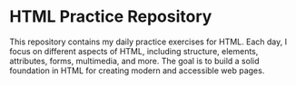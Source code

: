 # HTML Practice Repository

This repository contains my daily practice exercises for HTML. Each day, I focus on different aspects of HTML, including structure, elements, attributes, forms, multimedia, and more. The goal is to build a solid foundation in HTML for creating modern and accessible web pages.

